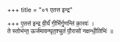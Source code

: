 +++
title = "०१ एतत्त इन्द्र"

+++
ए॒तत्त॑ इन्द्र वी॒र्यं॑ गी॒र्भिर्गृ॒णन्ति॑ का॒रवः॑ ।  
ते स्तोभ॑न्त॒ ऊर्ज॑मावन्घृत॒श्चुतं॑ पौ॒रासो॑ नक्षन्धी॒तिभिः॑ ॥